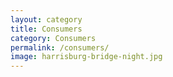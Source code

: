 ```yaml
---
layout: category
title: Consumers
category: Consumers
permalink: /consumers/
image: harrisburg-bridge-night.jpg
---
```

